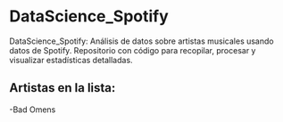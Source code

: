 # DataScience_Spotify
DataScience_Spotify: Análisis de datos sobre artistas musicales usando datos de Spotify. Repositorio con código para recopilar, procesar y visualizar estadísticas detalladas.

## Artistas en la lista:
-Bad Omens 
